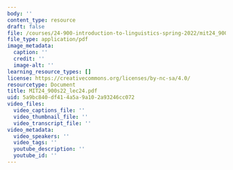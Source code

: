 ```yaml
---
body: ''
content_type: resource
draft: false
file: /courses/24-900-introduction-to-linguistics-spring-2022/mit24_900s22_lec24.pdf
file_type: application/pdf
image_metadata:
  caption: ''
  credit: ''
  image-alt: ''
learning_resource_types: []
license: https://creativecommons.org/licenses/by-nc-sa/4.0/
resourcetype: Document
title: MIT24_900s22_lec24.pdf
uid: 5a9bc840-df41-4a5a-9a10-2a93246cc072
video_files:
  video_captions_file: ''
  video_thumbnail_file: ''
  video_transcript_file: ''
video_metadata:
  video_speakers: ''
  video_tags: ''
  youtube_description: ''
  youtube_id: ''
---
```

